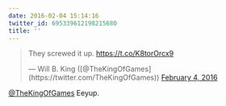 ```yaml
---
date: 2016-02-04 15:14:16
twitter_id: 695339612198215680
title: ''
---
```


<blockquote class="twitter-tweet"><p lang="en" dir="ltr">They screwed it up. <a href="https://t.co/K8torOrcx9">https://t.co/K8torOrcx9</a></p>&mdash; Will B. King ([@TheKingOfGames](https://twitter.com/TheKingOfGames)) <a href="https://twitter.com/TheKingOfGames/status/695338876521488385?ref_src=twsrc%5Etfw">February 4, 2016</a></blockquote>
<script async src="https://platform.twitter.com/widgets.js" charset="utf-8"></script>

[@TheKingOfGames](https://twitter.com/TheKingOfGames) Eeyup.
